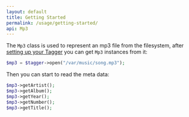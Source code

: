```yaml
---
layout: default
title: Getting Started
permalink: /usage/getting-started/
api: Mp3
---
```


The `Mp3` class is used to represent an mp3 file from the filesystem, after [setting up your Tagger](../../setup/) you can get `Mp3` instances from it:

~~~php
$mp3 = $tagger->open("/var/music/song.mp3");
~~~

Then you can start to read the meta data:

~~~php
$mp3->getArtist();
$mp3->getAlbum();
$mp3->getYear();
$mp3->getNumber();
$mp3->getTitle();
~~~
